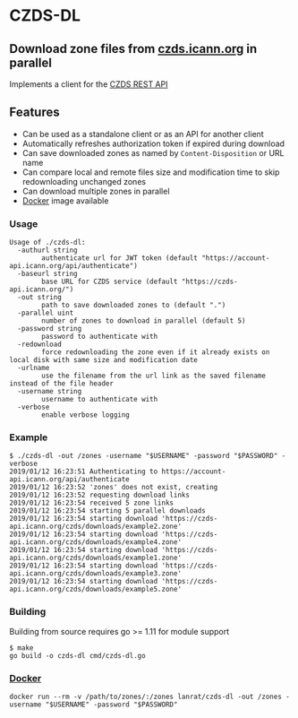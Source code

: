 # CZDS-DL

## Download zone files from [czds.icann.org](https://czds.icann.org) in parallel

Implements a client for the [CZDS REST API](https://github.com/icann/czds-api-client-java/blob/master/docs/ICANN_CZDS_api.pdf)

## Features

 * Can be used as a standalone client or as an API for another client
 * Automatically refreshes authorization token if expired during download
 * Can save downloaded zones as named by `Content-Disposition` or URL name
 * Can compare local and remote files size and modification time to skip redownloading unchanged zones
 * Can download multiple zones in parallel
 * [Docker](#docker) image available

### Usage
```
Usage of ./czds-dl:
  -authurl string
        authenticate url for JWT token (default "https://account-api.icann.org/api/authenticate")
  -baseurl string
        base URL for CZDS service (default "https://czds-api.icann.org/")
  -out string
        path to save downloaded zones to (default ".")
  -parallel uint
        number of zones to download in parallel (default 5)
  -password string
        password to authenticate with
  -redownload
        force redownloading the zone even if it already exists on local disk with same size and modification date
  -urlname
        use the filename from the url link as the saved filename instead of the file header
  -username string
        username to authenticate with
  -verbose
        enable verbose logging
```

### Example
```
$ ./czds-dl -out /zones -username "$USERNAME" -password "$PASSWORD" -verbose
2019/01/12 16:23:51 Authenticating to https://account-api.icann.org/api/authenticate
2019/01/12 16:23:52 'zones' does not exist, creating
2019/01/12 16:23:52 requesting download links
2019/01/12 16:23:54 received 5 zone links
2019/01/12 16:23:54 starting 5 parallel downloads
2019/01/12 16:23:54 starting download 'https://czds-api.icann.org/czds/downloads/example2.zone'
2019/01/12 16:23:54 starting download 'https://czds-api.icann.org/czds/downloads/example4.zone'
2019/01/12 16:23:54 starting download 'https://czds-api.icann.org/czds/downloads/example1.zone'
2019/01/12 16:23:54 starting download 'https://czds-api.icann.org/czds/downloads/example3.zone'
2019/01/12 16:23:54 starting download 'https://czds-api.icann.org/czds/downloads/example5.zone'
```

### Building

Building from source requires go >= 1.11 for module support

```
$ make
go build -o czds-dl cmd/czds-dl.go
```

### [Docker](https://hub.docker.com/r/lanrat/czds-dl/)

```
docker run --rm -v /path/to/zones/:/zones lanrat/czds-dl -out /zones -username "$USERNAME" -password "$PASSWORD"
```
